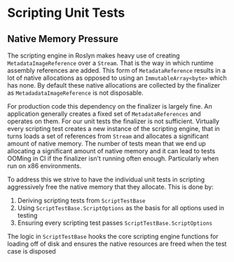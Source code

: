 # Scripting Unit Tests

## Native Memory Pressure

The scripting engine in Roslyn makes heavy use of creating `MetadataImageReference` over a `Stream`. That is the way in which runtime assembly references are added. This form of `MetadataReference` results in a lot of native allocations as opposed to using an `ImmutableArray<byte>` which has none. By default these native allocations are collected by the finalizer as `MetadadataImageReference` is not disposable.

For production code this dependency on the finalizer is largely fine. An application generally creates a fixed set of `MetadataReferences` and operates on them. For our unit tests the finalizer is not sufficient. Virtually every scripting test creates a new instance of the scripting engine, that in turns loads a set of references from `Stream` and allocates a significant amount of native memory. The number of tests mean that we end up allocating a significant amount of native memory and it can lead to tests OOMing in CI if the finalizer isn't running often enough. Particularly when run on x86 environments.

To address this we strive to have the individual unit tests in scripting aggressively free the native memory that they allocate. This is done by:

1. Deriving scripting tests from `ScriptTestBase`
2. Using `ScriptTestBase.ScriptOptions` as the basis for all options used in testing
3. Ensuring every scripting test passes `ScriptTestBase.ScriptOptions`

The logic in `ScriptTestBase` hooks the core scripting engine functions for loading off of disk and ensures the native resources are freed when the test case is disposed